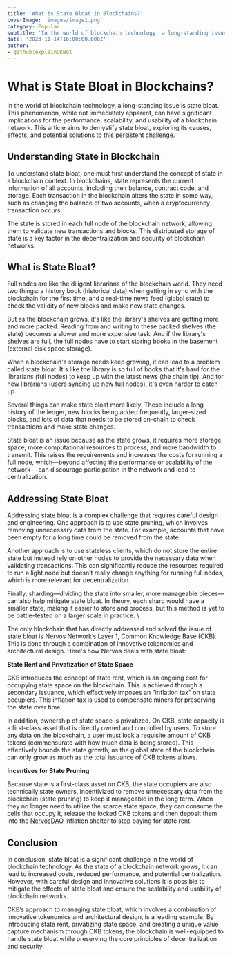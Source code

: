 ```yaml
---
title: 'What is State Bloat in Blockchains?'
coverImage: 'images/image1.png'
category: Popular
subtitle: 'In the world of blockchain technology, a long-standing issue is state bloat.'
date: '2023-11-14T16:00:00.000Z'
author: 
- github:explainCKBot
---
```


# What is State Bloat in Blockchains?

In the world of blockchain technology, a long-standing issue is state bloat. This phenomenon, while not immediately apparent, can have significant implications for the performance, scalability, and usability of a blockchain network. This article aims to demystify state bloat, exploring its causes, effects, and potential solutions to this persistent challenge.


## Understanding State in Blockchain

To understand state bloat, one must first understand the concept of state in a blockchain context. In blockchains, state represents the current information of all accounts, including their balance, contract code, and storage. Each transaction in the blockchain alters the state in some way, such as changing the balance of two accounts, when a cryptocurrency transaction occurs.

The state is stored in each full node of the blockchain network, allowing them to validate new transactions and blocks. This distributed storage of state is a key factor in the decentralization and security of blockchain networks.


## What is State Bloat?

Full nodes are like the diligent librarians of the blockchain world. They need two things: a history book (historical data) when getting in sync with the blockchain for the first time, and a real-time news feed (global state) to check the validity of new blocks and make new state changes.

But as the blockchain grows, it's like the library's shelves are getting more and more packed. Reading from and writing to these packed shelves (the state) becomes a slower and more expensive task. And if the library's shelves are full, the full nodes have to start storing books in the basement (external disk space storage).

When a blockchain's storage needs keep growing, it can lead to a problem called state bloat. It's like the library is so full of books that it's hard for the librarians (full nodes) to keep up with the latest news (the chain tip). And for new librarians (users syncing up new full nodes), it's even harder to catch up.

Several things can make state bloat more likely. These include a long history of the ledger, new blocks being added frequently, larger-sized blocks, and lots of data that needs to be stored on-chain to check transactions and make state changes.

State bloat is an issue because as the state grows, it requires more storage space, more computational resources to process, and more bandwidth to transmit. This raises the requirements and increases the costs for running a full node, which—beyond affecting the performance or scalability of the network— can discourage participation in the network and lead to centralization.


## Addressing State Bloat 

Addressing state bloat is a complex challenge that requires careful design and engineering. One approach is to use state pruning, which involves removing unnecessary data from the state. For example, accounts that have been empty for a long time could be removed from the state.

Another approach is to use stateless clients, which do not store the entire state but instead rely on other nodes to provide the necessary data when validating transactions. This can significantly reduce the resources required to run a light node but doesn’t really change anything for running full nodes, which is more relevant for decentralization.

Finally, sharding—dividing the state into smaller, more manageable pieces—can also help mitigate state bloat. In theory, each shard would have a smaller state, making it easier to store and process, but this method is yet to be battle-tested on a larger scale in practice. \

The only blockchain that has directly addressed and solved the issue of state bloat is Nervos Network’s Layer 1, Common Knowledge Base (CKB). This is done through a combination of innovative tokenomics and architectural design. Here's how Nervos deals with state bloat:

**State Rent and Privatization of State Space**

CKB introduces the concept of state rent, which is an ongoing cost for occupying state space on the blockchain. This is achieved through a secondary issuance, which effectively imposes an "inflation tax" on state occupiers. This inflation tax is used to compensate miners for preserving the state over time.

In addition, ownership of state space is privatized. On CKB, state capacity is a first-class asset that is directly owned and controlled by users. To store any data on the blockchain, a user must lock a requisite amount of CKB tokens (commensurate with how much data is being stored). This effectively bounds the state growth, as the global state of the blockchain can only grow as much as the total issuance of CKB tokens allows.

**Incentives for State Pruning**

Because state is a first-class asset on CKB, the state occupiers are also technically state owners, incentivized to remove unnecessary data from the blockchain (state pruning) to keep it manageable in the long term. When they no longer need to utilize the scarce state space, they can consume the cells that occupy it, release the locked CKB tokens and then deposit them into the [NervosDAO](https://medium.com/nervosnetwork/nervos-dao-explained-95e33898b1c) inflation shelter to stop paying for state rent.


## Conclusion

In conclusion, state bloat is a significant challenge in the world of blockchain technology. As the state of a blockchain network grows, it can lead to increased costs, reduced performance, and potential centralization. However, with careful design and innovative solutions it is possible to mitigate the effects of state bloat and ensure the scalability and usability of blockchain networks. 

CKB’s approach to managing state bloat, which involves a combination of innovative tokenomics and architectural design, is a leading example. By introducing state rent, privatizing state space, and creating a unique value capture mechanism through CKB tokens, the blockchain is well-equipped to handle state bloat while preserving the core principles of decentralization and security.